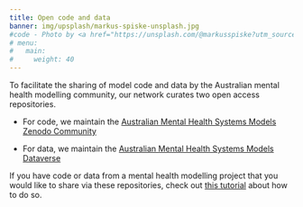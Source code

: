 ```yaml
---
title: Open code and data
banner: img/upsplash/markus-spiske-unsplash.jpg
#code - Photo by <a href="https://unsplash.com/@markusspiske?utm_source=unsplash&utm_medium=referral&utm_content=creditCopyText">Markus Spiske</a> on <a href="https://unsplash.com/s/photos/data-science?utm_source=unsplash&utm_medium=referral&utm_content=creditCopyText">Unsplash</a>
# menu:
#   main:
#     weight: 40
---
```


To facilitate the sharing of model code and data by the Australian mental health modelling community, our network curates two open access repositories.

- For code, we maintain the [Australian Mental Health Systems Models Zenodo Community](https://zenodo.org/communities/openmind/)

- For data, we maintain the [Australian Mental Health Systems Models Dataverse](https://dataverse.harvard.edu/dataverse/openmind)

If you have code or data from a mental health modelling project that you would like to share via these repositories, check out [this tutorial](../../../../2022/08/01/managing_open_data/) about how to do so.
